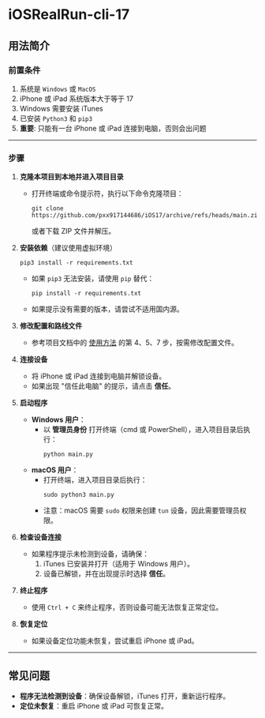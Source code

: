# iOSRealRun-cli-17

## 用法简介

### 前置条件

1. 系统是 `Windows` 或 `MacOS`
2. iPhone 或 iPad 系统版本大于等于 17
3. Windows 需要安装 iTunes
4. 已安装 `Python3` 和 `pip3`
5. **重要**: 只能有一台 iPhone 或 iPad 连接到电脑，否则会出问题

---

### 步骤

1. **克隆本项目到本地并进入项目目录**
   - 打开终端或命令提示符，执行以下命令克隆项目：
     ```shell
     git clone https://github.com/pxx917144686/iOS17/archive/refs/heads/main.zip
     ```
     或者下载 ZIP 文件并解压。

2. **安装依赖**（建议使用虚拟环境）
    ```shell
    pip3 install -r requirements.txt
    ```
    - 如果 `pip3` 无法安装，请使用 `pip` 替代：
      ```shell
      pip install -r requirements.txt
      ```
    - 如果提示没有需要的版本，请尝试不适用国内源。

3. **修改配置和路线文件**  
   - 参考项目文档中的 [使用方法](https://github.com/iOSRealRun/iOSRealRun-cli/blob/main/README.md#%E4%BD%BF%E7%94%A8%E6%96%B9%E6%B3%95) 的第 4、5、7 步，按需修改配置文件。

4. **连接设备**
   - 将 iPhone 或 iPad 连接到电脑并解锁设备。
   - 如果出现 "信任此电脑" 的提示，请点击 **信任**。

5. **启动程序**
   - **Windows 用户**：
     - 以 **管理员身份** 打开终端（cmd 或 PowerShell），进入项目目录后执行：
       ```shell
       python main.py
       ```
   - **macOS 用户**：
     - 打开终端，进入项目目录后执行：
       ```shell
       sudo python3 main.py
       ```
     - 注意：macOS 需要 `sudo` 权限来创建 `tun` 设备，因此需要管理员权限。

6. **检查设备连接**
   - 如果程序提示未检测到设备，请确保：
     1. iTunes 已安装并打开（适用于 Windows 用户）。
     2. 设备已解锁，并在出现提示时选择 **信任**。

7. **终止程序**
   - 使用 `Ctrl + C` 来终止程序，否则设备可能无法恢复正常定位。

8. **恢复定位**
   - 如果设备定位功能未恢复，尝试重启 iPhone 或 iPad。

---

## 常见问题

- **程序无法检测到设备**：确保设备解锁，iTunes 打开，重新运行程序。
- **定位未恢复**：重启 iPhone 或 iPad 可恢复正常。

